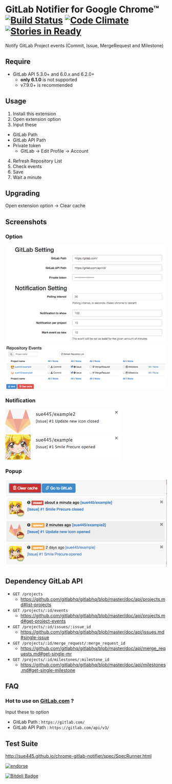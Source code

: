 # GitLab Notifier for Google Chrome™ [![Build Status](https://travis-ci.org/sue445/chrome-gitlab-notifier.png)](https://travis-ci.org/sue445/chrome-gitlab-notifier) [![Code Climate](https://codeclimate.com/github/sue445/chrome-gitlab-notifier.png)](https://codeclimate.com/github/sue445/chrome-gitlab-notifier) [![Stories in Ready](https://badge.waffle.io/sue445/chrome-gitlab-notifier.png?label=ready)](https://waffle.io/sue445/chrome-gitlab-notifier)

Notify GitLab Project events (Commit, Issue, MergeRequest and Milestone)

## Require
* GitLab API 5.3.0+ and 6.0.x and 6.2.0+
  * **only 6.1.0** is not supported
  * v7.9.0+ is recommended

## Usage
1. Install this extension
2. Open extension option
3. Input these
  * GitLab Path
  * GitLab API Path
  * Private token
     * GitLab -> Edit Profile -> Account
4. Refresh Repository List
5. Check events
6. Save
7. Wait a minute

## Upgrading
Open extension option -> Clear cache

## Screenshots
### Option
![option1](doc/option1.png)
![option2](doc/option2.png)


### Notification
![notification1](doc/notification1.png)
![notification2](doc/notification2.png)

### Popup
![popup1](doc/popup.png)

## Dependency GitLab API
* `GET /projects`
  * https://github.com/gitlabhq/gitlabhq/blob/master/doc/api/projects.md#list-projects
* `GET /projects/:id/events`
  * https://github.com/gitlabhq/gitlabhq/blob/master/doc/api/projects.md#get-project-events
* `GET /projects/:id/issues/:issue_id`
  * https://github.com/gitlabhq/gitlabhq/blob/master/doc/api/issues.md#single-issue
* `GET /projects/:id/merge_request/:merge_request_id`
  * https://github.com/gitlabhq/gitlabhq/blob/master/doc/api/merge_requests.md#get-single-mr
* `GET /projects/:id/milestones/:milestone_id`
  * https://github.com/gitlabhq/gitlabhq/blob/master/doc/api/milestones.md#get-single-milestone

## FAQ
### Hot to use on [GitLab.com](https://gitlab.com/) ?
Input these to option

* GitLab Path : `https://gitlab.com/`
* GitLab API Path : `https://gitlab.com/api/v3/`

## Test Suite
http://sue445.github.io/chrome-gitlab-notifier/spec/SpecRunner.html

[![endorse](https://api.coderwall.com/sue445/endorsecount.png)](https://coderwall.com/sue445)


[![Bitdeli Badge](https://d2weczhvl823v0.cloudfront.net/sue445/chrome-gitlab-notifier/trend.png)](https://bitdeli.com/free "Bitdeli Badge")

